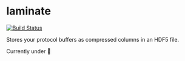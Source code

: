 # laminate

[![Build Status](https://travis-ci.org/ibab/protobuf-laminate.svg?branch=master)](https://travis-ci.org/ibab/protobuf-laminate)

Stores your protocol buffers as compressed columns in an HDF5 file.

Currently under :construction:
